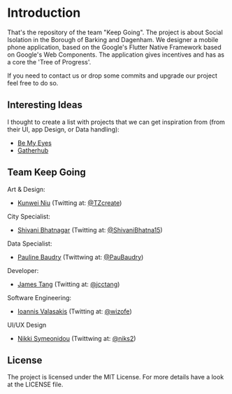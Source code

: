 # Introduction

That's the repository of the team "Keep Going". The project is about Social Isolation in the Borough of Barking and Dagenham. We designer a mobile phone application, based on the Google's Flutter Native Framework based on Google's Web Components. The application gives incentives and has as a core the 'Tree of Progress'.

If you need to contact us or drop some commits and upgrade our project feel free to do so.

## Interesting Ideas

I thought to create a list with projects that we can get inspiration from (from their UI, app Design, or Data handling):

- [Be My Eyes](https://www.bemyeyes.com/)
- [Gatherhub](http://gatherhub.org/)
## Team Keep Going

Art & Design:
- [Kunwei Niu](https://github.com/Niu1234567) (Twitting at: [@TZcreate](https://twitter.com/TZcreate))

City Specialist:
- [Shivani Bhatnagar](http://github.com/Shivani233) (Twitting at: [@ShivaniBhatna15](http://twitter.com/ShivaniBhatna15))

Data Specialist:
- [Pauline Baudry](https://github.com/paulinebaudry) (Twittwing at: [@PauBaudry](https://twitter.com/PauBaudry))

Developer:
- [James Tang](http://github.com/jcct100) (Twitting at: [@jcctang](http://twitter.com/jcctang))

Software Engineering:
- [Ioannis Valasakis](http://github.com/wizofe) (Twitting at: [@wizofe](http://twitter.com/wizofe))

UI/UX Design
- [Nikki Symeonidou](https://github.com/nikkisim) (Twittwing at: [@niks2](https://twitter.com/@niks2))

## License

The project is licensed under the MIT License. For more details have a look at the LICENSE file.
